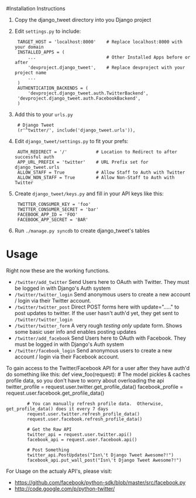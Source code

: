 #Installation Instructions
1. Copy the django_tweet directory into you Django project

2. Edit `settings.py` to include:

        TARGET_HOST = 'localhost:8000'    # Replace localhost:8000 with your domain
        INSTALLED_APPS = (
            ...                           # Other Installed Apps before or after
            'devproject.django_tweet',    # Replace devproject with your project name
            ...                           
        )
        AUTHENTICATION_BACKENDS = (
            'devproject.django_tweet.auth.TwitterBackend',
	    'devproject.django_tweet.auth.FacebookBackend',
        )		

3. Add this to your `urls.py`

        # Django Tweet
        (r'^twitter/', include('django_tweet.urls')),

4. Edit `django_tweet/settings.py` to fit your prefs:

        AUTH_REDIRECT = '/'           # Location to Redirect to after successful auth
        APP_URL_PREFIX = 'twitter'    # URL Prefix set for django_tweet.urls
        ALLOW_STAFF = True            # Allow Staff to Auth with Twitter
        ALLOW_NON_STAFF = True        # Allow Non-Staff to Auth with Twitter

5. Create `django_tweet/keys.py` and fill in your API keys like this:

        TWITTER_CONSUMER_KEY = 'foo'
        TWITTER_CONSUMER_SECRET = 'bar'
        FACEBOOK_APP_ID = 'FOO'
        FACEBOOK_APP_SECRET = 'BAR'

6. Run `./manage.py syncdb` to create django_tweet's tables
	
# Usage
Right now these are the working functions.

*  `/twitter/add_twitter` Send Users here to OAuth with Twitter.  They must be logged in with Django's Auth system
*  `/twitter/twitter_login` Send anonymous users to create a new account / login via their Twitter account.
*  `/twitter/twitter_post` Direct POST forms here with update="....." to post updates to twitter. If the user hasn't auth'd yet, they get sent to `/twitter/twitter_login`
*  `/twitter/twitter_form` A very rough *testing only* update form. Shows some basic user info and enables posting updates
*  `/twitter/add_facebook` Send Users here to OAuth with Facebook.  They must be logged in with Django's Auth system
*  `/twitter/facebook_login` Send anonymous users to create a new account / login via their Facebook account.

To gain access to the Twitter/Facebook API for a user after they have auth'd do something like this:
        def view_foo(request):
		    # The model pickles & caches profile data, so you don't have to worry about overloading the api
		    twitter_profile = request.user.twitter.get_profile_data()
			facebook_profile = request.user.facebook.get_profile_data()
			
			# You can manually refresh profile data.  Otherwise, get_profile_data() does it every 7 days
			request.user.twitter.refresh_profile_data()
			request.user.facebook.refresh_profile_data()
			
			# Get the Raw API
            twitter_api = request.user.twitter.api()
			facebook_api = request.user.facebook.api()
            
            # Post Something
			twitter_api.PostUpdates("Isn\'t Django Tweet Awesome?!")
			facebook_api.put_wall_post("Isn\'t Django Tweet Awesome?!")
			
For Usage on the actualy API's, please visit:

*  https://github.com/facebook/python-sdk/blob/master/src/facebook.py
*  http://code.google.com/p/python-twitter/